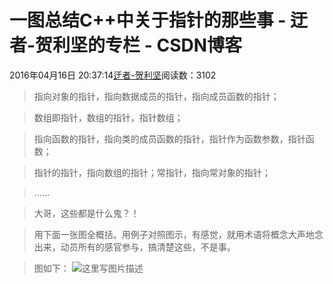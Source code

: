 
# 一图总结C++中关于指针的那些事 - 迂者-贺利坚的专栏 - CSDN博客

2016年04月16日 20:37:14[迂者-贺利坚](https://me.csdn.net/sxhelijian)阅读数：3102



> 指向对象的指针，指向数据成员的指针，指向成员函数的指针；

> 数组即指针，数组的指针，指针数组；

> 指向函数的指针，指向类的成员函数的指针，指针作为函数参数，指针函数；

> 指针的指针，指向数组的指针；常指针，指向常对象的指针；

> ……

> 大哥，这些都是什么鬼？！

> 用下面一张图全概括。用例子对照图示，有感觉，就用术语将概念大声地念出来，动员所有的感官参与，搞清楚这些，不是事。

> 图如下：
![这里写图片描述](https://img-blog.csdn.net/20160416203544726)

